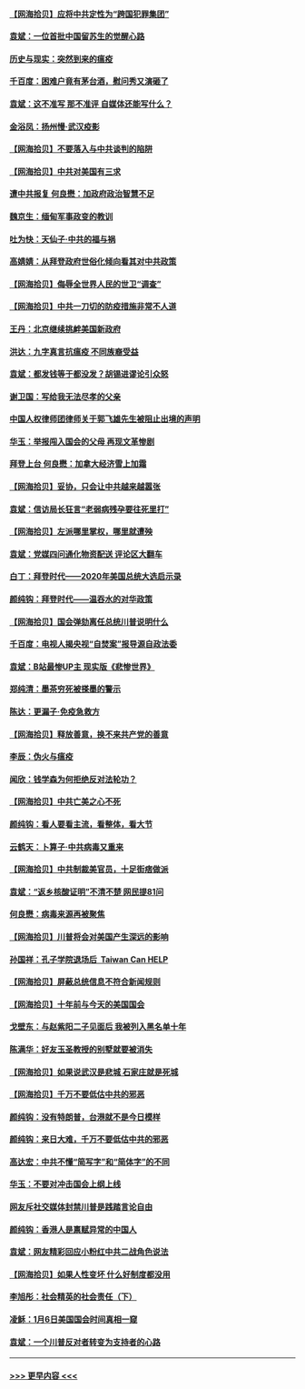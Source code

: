 #### [【网海拾贝】应将中共定性为“跨国犯罪集团”](../pages/nsc993/n12740430.md?t=02090251) 
#### [袁斌：一位首批中国留苏生的觉醒心路](../pages/nsc993/n12740396.md?t=02090251) 
#### [历史与现实：突然到来的瘟疫](../pages/nsc993/n12738507.md?t=02090251) 
#### [千百度：困难户竟有茅台酒，慰问秀又演砸了](../pages/nsc993/n12738362.md?t=02090251) 
#### [袁斌：这不准写 那不准评 自媒体还能写什么？](../pages/nsc993/n12737833.md?t=02090251) 
#### [金浴凤：扬州慢‧武汉疫影](../pages/nsc993/n12737248.md?t=02090251) 
#### [【网海拾贝】不要落入与中共谈判的陷阱](../pages/nsc993/n12735229.md?t=02090251) 
#### [【网海拾贝】中共对美国有三求](../pages/nsc993/n12735197.md?t=02090251) 
#### [遭中共报复 何良懋：加政府政治智慧不足](../pages/nsc993/n12734323.md?t=02090251) 
#### [魏京生：缅甸军事政变的教训](../pages/nsc993/n12732470.md?t=02090251) 
#### [吐为快：天仙子·中共的福与祸](../pages/nsc993/n12732165.md?t=02090251) 
#### [高婧婧：从拜登政府世俗化倾向看其对中共政策](../pages/nsc993/n12730028.md?t=02090251) 
#### [【网海拾贝】侮辱全世界人民的世卫“调查”](../pages/nsc993/n12727884.md?t=02090251) 
#### [【网海拾贝】中共一刀切的防疫措施非常不人道](../pages/nsc993/n12724879.md?t=02090251) 
#### [王丹：北京继续挑衅美国新政府](../pages/nsc993/n12722456.md?t=02090251) 
#### [洪达：九字真言抗瘟疫 不同族裔受益](../pages/nsc993/n12722448.md?t=02090251) 
#### [袁斌：都发钱等于都没发？胡锡进谬论引众怒](../pages/nsc993/n12722393.md?t=02090251) 
#### [谢卫国：写给我无法尽孝的父亲](../pages/nsc993/n12720325.md?t=02090251) 
#### [中国人权律师团律师关于郭飞雄先生被阻止出境的声明](../pages/nsc993/n12720203.md?t=02090251) 
#### [华玉：举报闯入国会的父母 再现文革惨剧](../pages/nsc993/n12719070.md?t=02090251) 
#### [拜登上台 何良懋：加拿大经济雪上加霜](../pages/nsc993/n12718943.md?t=02090251) 
#### [【网海拾贝】妥协，只会让中共越来越嚣张](../pages/nsc993/n12717392.md?t=02090251) 
#### [袁斌：信访局长狂言“老弱病残孕要往死里打”](../pages/nsc993/n12717343.md?t=02090251) 
#### [【网海拾贝】左派哪里掌权，哪里就遭殃](../pages/nsc993/n12715009.md?t=02090251) 
#### [袁斌：党媒四问通化物资配送 评论区大翻车](../pages/nsc993/n12714950.md?t=02090251) 
#### [白丁：拜登时代——2020年美国总统大选启示录](../pages/nsc993/n12714920.md?t=02090251) 
#### [颜纯钩：拜登时代——温吞水的对华政策](../pages/nsc993/n12713245.md?t=02090251) 
#### [【网海拾贝】国会弹劾离任总统川普说明什么](../pages/nsc993/n12712816.md?t=02090251) 
#### [千百度：电视人揭央视“自焚案”报导源自政法委](../pages/nsc993/n12709760.md?t=02090251) 
#### [袁斌：B站最惨UP主 现实版《悲惨世界》](../pages/nsc993/n12709686.md?t=02090251) 
#### [郑纯清：墨茶穷死被搽墨的警示](../pages/nsc993/n12709262.md?t=02090251) 
#### [陈达：更漏子·免疫急救方](../pages/nsc993/n12709244.md?t=02090251) 
#### [【网海拾贝】释放善意，换不来共产党的善意](../pages/nsc993/n12708361.md?t=02090251) 
#### [李辰：伪火与瘟疫](../pages/nsc993/n12707981.md?t=02090251) 
#### [闻欣：钱学森为何拒绝反对法轮功？](../pages/nsc993/n12707407.md?t=02090251) 
#### [【网海拾贝】中共亡美之心不死](../pages/nsc993/n12707621.md?t=02090251) 
#### [颜纯钩：看人要看主流，看整体，看大节](../pages/nsc993/n12707536.md?t=02090251) 
#### [云鹤天：卜算子‧中共病毒又重来](../pages/nsc993/n12707408.md?t=02090251) 
#### [【网海拾贝】中共制裁美官员，十足街痞做派](../pages/nsc993/n12705115.md?t=02090251) 
#### [袁斌：“返乡核酸证明”不清不楚 网民提81问](../pages/nsc993/n12704982.md?t=02090251) 
#### [何良懋：病毒来源再被聚焦](../pages/nsc993/n12704944.md?t=02090251) 
#### [【网海拾贝】川普将会对美国产生深远的影响](../pages/nsc993/n12703045.md?t=02090251) 
#### [孙国祥：孔子学院退场后  Taiwan Can HELP](../pages/nsc993/n12702430.md?t=02090251) 
#### [【网海拾贝】屏蔽总统信息不符合新闻规则](../pages/nsc993/n12699998.md?t=02090251) 
#### [【网海拾贝】十年前与今天的美国国会](../pages/nsc993/n12696993.md?t=02090251) 
#### [戈壁东：与赵紫阳二子见面后 我被列入黑名单十年](../pages/nsc993/n12696215.md?t=02090251) 
#### [陈满华：好友玉圣教授的别墅就要被消失](../pages/nsc993/n12695411.md?t=02090251) 
#### [【网海拾贝】如果说武汉是悲城 石家庄就是死城](../pages/nsc993/n12694589.md?t=02090251) 
#### [【网海拾贝】千万不要低估中共的邪恶](../pages/nsc993/n12692771.md?t=02090251) 
#### [颜纯钩：没有特朗普，台港就不是今日模样](../pages/nsc993/n12692678.md?t=02090251) 
#### [颜纯钩：来日大难，千万不要低估中共的邪恶](../pages/nsc993/n12692080.md?t=02090251) 
#### [高达宏：中共不懂“简写字”和“简体字”的不同](../pages/nsc993/n12692068.md?t=02090251) 
#### [华玉：不要对冲击国会上纲上线](../pages/nsc993/n12689948.md?t=02090251) 
#### [网友斥社交媒体封禁川普是践踏言论自由](../pages/nsc993/n12687482.md?t=02090251) 
#### [颜纯钩：香港人是禀赋异常的中国人](../pages/nsc993/n12685142.md?t=02090251) 
#### [袁斌：网友精彩回应小粉红中共二战角色说法](../pages/nsc993/n12684994.md?t=02090251) 
#### [【网海拾贝】如果人性变坏 什么好制度都没用](../pages/nsc993/n12683000.md?t=02090251) 
#### [李旭彤：社会精英的社会责任（下）](../pages/nsc993/n12680604.md?t=02090251) 
#### [凌稣：1月6日美国国会时间真相一窥](../pages/nsc993/n12682780.md?t=02090251) 
#### [袁斌：一个川普反对者转变为支持者的心路](../pages/nsc993/n12682700.md?t=02090251) 

----
#### [ >>> 更早内容 <<< ](../indexes/nsc993-earlier.md)
